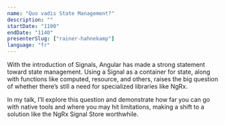 ```yaml
---
name: "Quo vadis State Management?"
description: ""
startDate: "1100"
endDate: "1140"
presenterSlug: ["rainer-hahnekamp"]
language: "fr"
---
```


With the introduction of Signals, Angular has made a strong statement toward state management. Using a Signal as a container for state, along with functions like computed, resource, and others, raises the big question of whether there’s still a need for specialized libraries like NgRx.

In my talk, I’ll explore this question and demonstrate how far you can go with native tools and where you may hit limitations, making a shift to a solution like the NgRx Signal Store worthwhile.

